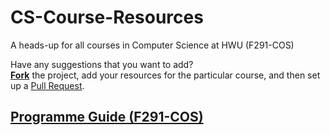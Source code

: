 # CS-Course-Resources
A heads-up for all courses in Computer Science at HWU (F291-COS)

Have any suggestions that you want to add?<br>
[**Fork**](https://github.com/HWTechClub/CS-Course-Resources/fork) the project, add your resources for the particular course, and then set up a [Pull Request](https://github.com/HWTechClub/CS-Course-Resources/pulls).

## [Programme Guide (F291-COS)](https://www.hw.ac.uk/documents/pams/202122/F291-COS_202122.pdf)
